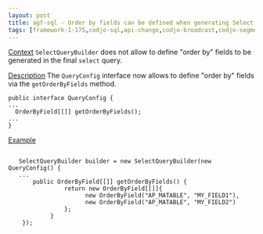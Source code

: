 ```yaml
---
layout: post
title: agf-sql - Order by fields can be defined when generating Select queries
tags: [framework-1-175,codjo-sql,api-change,codjo-broadcast,codjo-segmentation]
---
```

<u>Context</u>
```SelectQueryBuilder``` does not allow to define "order by" fields to be generated in the final ```select``` query.

<u>Description</u>
The ```QueryConfig``` interface now allows to define "order by" fields via the ```getOrderByFields``` method.

```
public interface QueryConfig {
...
  OrderByField[[]] getOrderByFields();
...
}
```

<u>Example</u>
```

   SelectQueryBuilder builder = new SelectQueryBuilder(new QueryConfig() {
   ...
       public OrderByField[[]] getOrderByFields() {
                return new OrderByField[[]]{
                      new OrderByField("AP_MATABLE", "MY_FIELD1"),
                      new OrderByField("AP_MATABLE", "MY_FIELD2")
                };
            }
    });

```